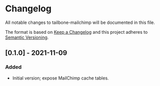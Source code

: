 
# Changelog
All notable changes to tailbone-mailchimp will be documented in this file.

The format is based on [Keep a Changelog](http://keepachangelog.com/en/1.0.0/)
and this project adheres to [Semantic Versioning](http://semver.org/spec/v2.0.0.html).

## [0.1.0] - 2021-11-09
### Added
- Initial version; expose MailChimp cache tables.
